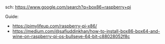 sch: https://www.google.com/search?q=box86+raspberry+pi

Guide:
- https://pimylifeup.com/raspberry-pi-x86/
- https://medium.com/@safiuddinkhan/how-to-install-box86-box64-and-wine-on-raspberry-pi-os-bullseye-64-bit-c88028052f8c
